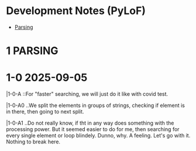 Development Notes (PyLoF)
==================================================

- [Parsing](#1-parsing)


1 PARSING
==================================================

# 1-0 2025-09-05

|1-0-A       ::For "faster" searching, we will just do it like with covid test.

|1-0-A0     ..We split the elements in groups of strings, checking if element is in there, then going to next split.

|1-0-A1    ..Do not really know, if tht in any way does something with the processing power. But it seemed easier to do for me, then searching for every single element or loop blindely. Dunno, why. A feeling. Let's go with it. Nothing to break here.
